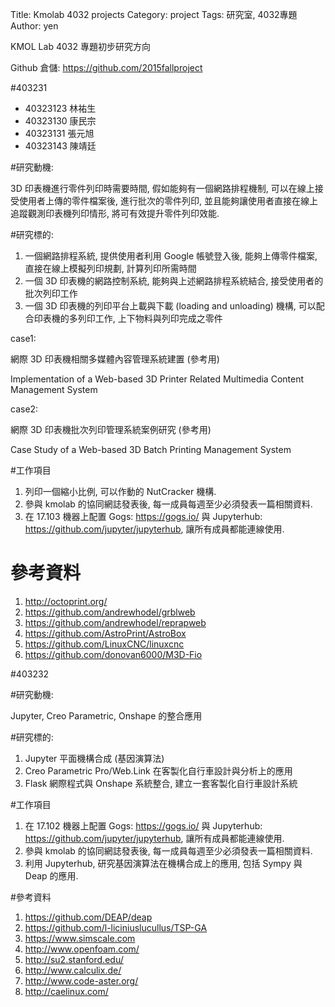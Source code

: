 Title: Kmolab 4032 projects
Category: project
Tags: 研究室, 4032專題
Author: yen

KMOL Lab 4032 專題初步研究方向

<!-- PELICAN_END_SUMMARY -->

Github 倉儲: <https://github.com/2015fallproject>

#403231

* 40323123 林祐生
* 40323130 康民宗
* 40323131 張元旭
* 40323143 陳靖廷

#研究動機:

3D 印表機進行零件列印時需要時間, 假如能夠有一個網路排程機制, 可以在線上接受使用者上傳的零件檔案後, 進行批次的零件列印, 並且能夠讓使用者直接在線上追蹤觀測印表機列印情形, 將可有效提升零件列印效能.

#研究標的:

1. 一個網路排程系統, 提供使用者利用 Google 帳號登入後, 能夠上傳零件檔案, 直接在線上模擬列印規劃, 計算列印所需時間
2. 一個 3D 印表機的網路控制系統, 能夠與上述網路排程系統結合, 接受使用者的批次列印工作
3. 一個 3D 印表機的列印平台上載與下載 (loading and unloading) 機構, 可以配合印表機的多列印工作, 上下物料與列印完成之零件

case1:

網際 3D 印表機相關多媒體內容管理系統建置 (參考用)

Implementation of a Web-based 3D Printer Related Multimedia Content Management System

case2:

網際 3D 印表機批次列印管理系統案例研究 (參考用)

Case Study of a Web-based 3D Batch Printing Management System

#工作項目

1. 列印一個縮小比例, 可以作動的 NutCracker 機構.
2. 參與 kmolab 的協同網誌發表後, 每一成員每週至少必須發表一篇相關資料.
3. 在 17.103 機器上配置 Gogs: <https://gogs.io/> 與 Jupyterhub: <https://github.com/jupyter/jupyterhub>, 讓所有成員都能連線使用.

# 參考資料

1. <http://octoprint.org/>
2. <https://github.com/andrewhodel/grblweb>
3. <https://github.com/andrewhodel/reprapweb>
4. <https://github.com/AstroPrint/AstroBox>
5. <https://github.com/LinuxCNC/linuxcnc>
6. <https://github.com/donovan6000/M3D-Fio>

#403232

#研究動機:

Jupyter, Creo Parametric, Onshape 的整合應用

#研究標的:

1. Jupyter 平面機構合成 (基因演算法)
2. Creo Parametric Pro/Web.Link 在客製化自行車設計與分析上的應用
3. Flask 網際程式與 Onshape 系統整合, 建立一套客製化自行車設計系統

#工作項目

1. 在 17.102 機器上配置 Gogs: <https://gogs.io/> 與 Jupyterhub: <https://github.com/jupyter/jupyterhub>, 讓所有成員都能連線使用.
2. 參與 kmolab 的協同網誌發表後, 每一成員每週至少必須發表一篇相關資料.
3. 利用 Jupyterhub, 研究基因演算法在機構合成上的應用, 包括 Sympy 與 Deap 的應用.

#參考資料

1. <https://github.com/DEAP/deap>
2. <https://github.com/l-liciniuslucullus/TSP-GA>
3. <https://www.simscale.com>
4. <http://www.openfoam.com/>
5. <http://su2.stanford.edu/>
6. <http://www.calculix.de/>
7. <http://www.code-aster.org/>
8. <http://caelinux.com/>